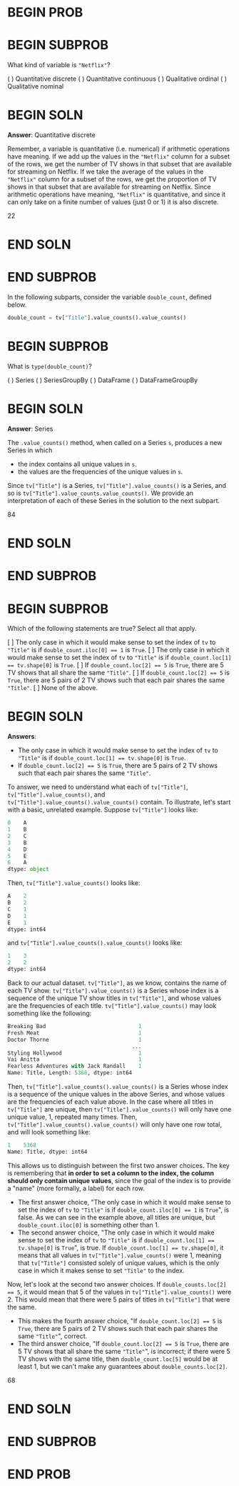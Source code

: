 # BEGIN PROB

# BEGIN SUBPROB

What kind of variable is `"Netflix"`?

( ) Quantitative discrete 
( ) Quantitative continuous 
( ) Qualitative ordinal 
( ) Qualitative nominal

# BEGIN SOLN

**Answer**: Quantitative discrete

Remember, a variable is quantitative (i.e. numerical) if arithmetic operations have meaning. If we add up the values in the `"Netflix"` column for a subset of the rows, we get the number of TV shows in that subset that are available for streaming on Netflix. If we take the average of the values in the `"Netflix"` column for a subset of the rows, we get the proportion of TV shows in that subset that are available for streaming on Netflix. Since arithmetic operations have meaning, `"Netflix"` is quantitative, and since it can only take on a finite number of values (just 0 or 1) it is also discrete.

<average>22</average>

# END SOLN

# END SUBPROB

In the following subparts, consider the variable `double_count`, defined
below.

```py
double_count = tv["Title"].value_counts().value_counts()
```

# BEGIN SUBPROB

What is `type(double_count)`?

( ) Series 
( ) SeriesGroupBy 
( ) DataFrame 
( ) DataFrameGroupBy

# BEGIN SOLN

**Answer**: Series

The `.value_counts()` method, when called on a Series `s`, produces a new Series in which

- the index contains all unique values in `s`.
- the values are the frequencies of the unique values in `s`.

Since `tv["Title"]` is a Series, `tv["Title"].value_counts()` is a Series, and so is `tv["Title"].value_counts.value_counts()`. We provide an interpretation of each of these Series in the solution to the next subpart.

<average>84</average>

# END SOLN

# END SUBPROB

# BEGIN SUBPROB

Which of the following statements are true? Select all that apply.

[ ] The only case in which it would make sense to set the index of `tv` to `"Title"` is if `double_count.iloc[0] == 1` is `True`. 
[ ] The only case in which it would make sense to set the index of `tv` to `"Title"` is if `double_count.loc[1] == tv.shape[0]` is `True`. 
[ ] If `double_count.loc[2] == 5` is `True`, there are 5 TV shows that all share the same `"Title"`. 
[ ] If `double_count.loc[2] == 5` is `True`, there are 5 pairs of 2 TV shows such that each pair shares the same `"Title"`. 
[ ] None of the above.

# BEGIN SOLN

**Answers**:

- The only case in which it would make sense to set the index of `tv` to `"Title"` is if `double_count.loc[1] == tv.shape[0]` is `True`. 
- If `double_count.loc[2] == 5` is `True`, there are 5 pairs of 2 TV shows such that each pair shares the same `"Title"`.

To answer, we need to understand what each of `tv["Title"]`, `tv["Title"].value_counts()`, and `tv["Title"].value_counts().value_counts()` contain. To illustrate, let's start with a basic, unrelated example. Suppose `tv["Title"]` looks like:

```py
0    A
1    B
2    C
3    B
4    D
5    E
6    A
dtype: object
```

Then, `tv["Title"].value_counts()` looks like:

```py
A    2
B    2
C    1
D    1
E    1
dtype: int64
```

and `tv["Title"].value_counts().value_counts()` looks like:

```py
1    3
2    2
dtype: int64
```

Back to our actual dataset. `tv["Title"]`, as we know, contains the name of each TV show. `tv["Title"].value_counts()` is a Series whose index is a sequence of the unique TV show titles in `tv["Title"]`, and whose values are the frequencies of each title. `tv["Title"].value_counts()` may look something like the following:

```py
Breaking Bad                             1
Fresh Meat                               1
Doctor Thorne                            1
                                       ...
Styling Hollywood                        1
Vai Anitta                               1
Fearless Adventures with Jack Randall    1
Name: Title, Length: 5368, dtype: int64
```

Then, `tv["Title"].value_counts().value_counts()` is a Series whose index is a sequence of the unique values in the above Series, and whose values are the frequencies of each value above. In the case where all titles in `tv["Title"]` are unique, then `tv["Title"].value_counts()` will only have one unique value, 1, repeated many times. Then, `tv["Title"].value_counts().value_counts()` will only have one row total, and will look something like:

```py
1    5368
Name: Title, dtype: int64
```

This allows us to distinguish between the first two answer choices. The key is remembering that **in order to set a column to the index, the column should only contain unique values**, since the goal of the index is to provide a "name" (more formally, a label) for each row.

- The first answer choice, "The only case in which it would make sense to set the index of `tv` to `"Title"` is if `double_count.iloc[0] == 1` is `True`", is false. As we can see in the example above, all titles are unique, but `double_count.iloc[0]` is something other than 1.
- The second answer choice, "The only case in which it would make sense to set the index of `tv` to `"Title"` is if `double_count.loc[1] == tv.shape[0]` is `True`", is true. If `double_count.loc[1] == tv.shape[0]`, it means that all values in `tv["Title"].value_counts()` were 1, meaning that `tv["Title"]` consisted solely of unique values, which is the only case in which it makes sense to set `"Title"` to the index.

Now, let's look at the second two answer choices. If `double_counts.loc[2] == 5`, it would mean that 5 of the values in `tv["Title"].value_counts()` were 2. This would mean that there were 5 pairs of titles in `tv["Title"]` that were the same. 

- This makes the fourth answer choice, "If `double_count.loc[2] == 5` is `True`, there are 5 pairs of 2 TV shows such that each pair shares the same `"Title"`", correct. 
- The third answer choice, "If `double_count.loc[2] == 5` is `True`, there are 5 TV shows that all share the same `"Title"`", is incorrect; if there were 5 TV shows with the same title, then `double_count.loc[5]` would be at least 1, but we can't make any guarantees about `double_counts.loc[2]`.

<average>68</average>

# END SOLN

# END SUBPROB

# END PROB